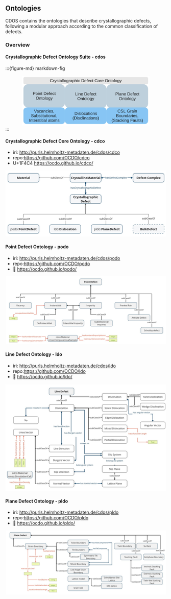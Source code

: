 ## Ontologies

CDOS contains the ontologies that describe crystallographic defects, following a modular approach according to the common classification of defects.

### Overview

#### Crystallographic Defect Ontology Suite - cdos

:::{figure-md} markdown-fig
<div style="text-align:center"><img src=source/_static/CDOS.jpg width="400" /></div>
:::

#### Crystallographic Defect Core Ontology - cdco
 * iri: http://purls.helmholtz-metadaten.de/cdos/cdco
 * repo:https://github.com/OCDO/cdco
 * U+1F4C4 https://ocdo.github.io/cdco/

![Schematic representation of CDCO](source/_static/CDCO.jpg)

#### Point Defect Ontology - podo
 * iri: http://purls.helmholtz-metadaten.de/cdos/podo
 * repo:https://github.com/OCDO/podo
 * :page_facing_up: https://ocdo.github.io/podo/

 ![Schematic representation of PODO](source/_static/PODO.jpg)

#### Line Defect Ontology - ldo
 * iri: http://purls.helmholtz-metadaten.de/cdos/ldo
 * repo:https://github.com/OCDO/ldo
 * :page_facing_up: https://ocdo.github.io/ldo/

 ![Schematic representation of LDO](source/_static/LDO.jpg)

#### Plane Defect Ontology - pldo
 * iri: http://purls.helmholtz-metadaten.de/cdos/pldo
 * repo:https://github.com/OCDO/pldo
 * :page_facing_up: https://ocdo.github.io/pldo/

 ![Schematic representation of PLDO](source/_static/PLDO.jpg)